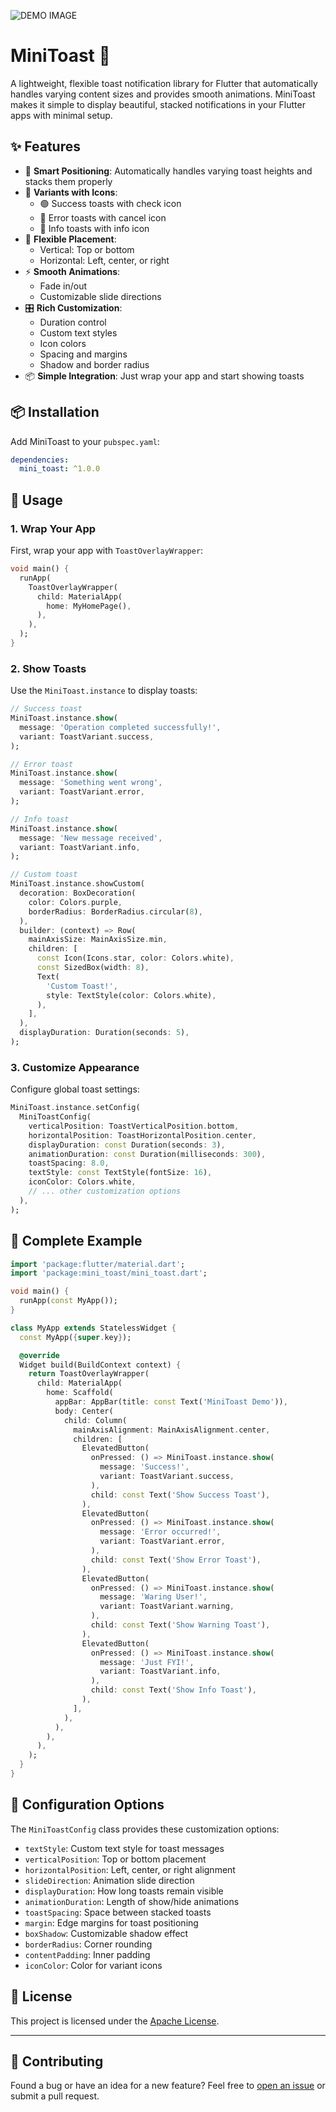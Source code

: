 ![DEMO IMAGE](./demo.gif)
# MiniToast 🍞

A lightweight, flexible toast notification library for Flutter that automatically handles varying content sizes and provides smooth animations. MiniToast makes it simple to display beautiful, stacked notifications in your Flutter apps with minimal setup.

## ✨ Features

- 🎯 **Smart Positioning**: Automatically handles varying toast heights and stacks them properly
- 🎨 **Variants with Icons**: 
  - 🟢 Success toasts with check icon
  - 🔴 Error toasts with cancel icon
  - 🔵 Info toasts with info icon
- 📐 **Flexible Placement**:
  - Vertical: Top or bottom
  - Horizontal: Left, center, or right
- ⚡ **Smooth Animations**: 
  - Fade in/out
  - Customizable slide directions
- 🎛️ **Rich Customization**:
  - Duration control
  - Custom text styles
  - Icon colors
  - Spacing and margins
  - Shadow and border radius
- 📦 **Simple Integration**: Just wrap your app and start showing toasts

## 📦 Installation

Add MiniToast to your `pubspec.yaml`:
```yaml
dependencies:
  mini_toast: ^1.0.0
```

## 🚀 Usage

### 1. Wrap Your App

First, wrap your app with `ToastOverlayWrapper`:

```dart
void main() {
  runApp(
    ToastOverlayWrapper(
      child: MaterialApp(
        home: MyHomePage(),
      ),
    ),
  );
}
```

### 2. Show Toasts

Use the `MiniToast.instance` to display toasts:

```dart
// Success toast
MiniToast.instance.show(
  message: 'Operation completed successfully!',
  variant: ToastVariant.success,
);

// Error toast
MiniToast.instance.show(
  message: 'Something went wrong',
  variant: ToastVariant.error,
);

// Info toast
MiniToast.instance.show(
  message: 'New message received',
  variant: ToastVariant.info,
);

// Custom toast
MiniToast.instance.showCustom(
  decoration: BoxDecoration(
    color: Colors.purple,
    borderRadius: BorderRadius.circular(8),
  ),
  builder: (context) => Row(
    mainAxisSize: MainAxisSize.min,
    children: [
      const Icon(Icons.star, color: Colors.white),
      const SizedBox(width: 8),
      Text(
        'Custom Toast!',
        style: TextStyle(color: Colors.white),
      ),
    ],
  ),
  displayDuration: Duration(seconds: 5),
);
```

### 3. Customize Appearance

Configure global toast settings:

```dart
MiniToast.instance.setConfig(
  MiniToastConfig(
    verticalPosition: ToastVerticalPosition.bottom,
    horizontalPosition: ToastHorizontalPosition.center,
    displayDuration: const Duration(seconds: 3),
    animationDuration: const Duration(milliseconds: 300),
    toastSpacing: 8.0,
    textStyle: const TextStyle(fontSize: 16),
    iconColor: Colors.white,
    // ... other customization options
  ),
);
```

## 🎯 Complete Example

```dart
import 'package:flutter/material.dart';
import 'package:mini_toast/mini_toast.dart';

void main() {
  runApp(const MyApp());
}

class MyApp extends StatelessWidget {
  const MyApp({super.key});

  @override
  Widget build(BuildContext context) {
    return ToastOverlayWrapper(
      child: MaterialApp(
        home: Scaffold(
          appBar: AppBar(title: const Text('MiniToast Demo')),
          body: Center(
            child: Column(
              mainAxisAlignment: MainAxisAlignment.center,
              children: [
                ElevatedButton(
                  onPressed: () => MiniToast.instance.show(
                    message: 'Success!',
                    variant: ToastVariant.success,
                  ),
                  child: const Text('Show Success Toast'),
                ),
                ElevatedButton(
                  onPressed: () => MiniToast.instance.show(
                    message: 'Error occurred!',
                    variant: ToastVariant.error,
                  ),
                  child: const Text('Show Error Toast'),
                ),
                ElevatedButton(
                  onPressed: () => MiniToast.instance.show(
                    message: 'Waring User!',
                    variant: ToastVariant.warning,
                  ),
                  child: const Text('Show Warning Toast'),
                ),
                ElevatedButton(
                  onPressed: () => MiniToast.instance.show(
                    message: 'Just FYI!',
                    variant: ToastVariant.info,
                  ),
                  child: const Text('Show Info Toast'),
                ),
              ],
            ),
          ),
        ),
      ),
    );
  }
}
```

## 🔧 Configuration Options

The `MiniToastConfig` class provides these customization options:

- `textStyle`: Custom text style for toast messages
- `verticalPosition`: Top or bottom placement
- `horizontalPosition`: Left, center, or right alignment
- `slideDirection`: Animation slide direction
- `displayDuration`: How long toasts remain visible
- `animationDuration`: Length of show/hide animations
- `toastSpacing`: Space between stacked toasts
- `margin`: Edge margins for toast positioning
- `boxShadow`: Customizable shadow effect
- `borderRadius`: Corner rounding
- `contentPadding`: Inner padding
- `iconColor`: Color for variant icons

## 🧾 License  

This project is licensed under the [Apache License](https://github.com/zohaibanwer984/mini_toast/blob/main/LICENSE).

---

## 🤝 Contributing  

Found a bug or have an idea for a new feature? Feel free to [open an issue](https://github.com/zohaibanwer984/mini_toast/issues) or submit a pull request.  
